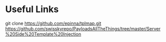 # Useful Links

git clone https://github.com/epinna/tplmap.git
https://github.com/swisskyrepo/PayloadsAllTheThings/tree/master/Server%20Side%20Template%20Injection

